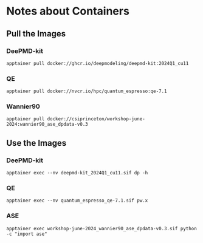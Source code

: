# Notes about Containers 

## Pull the Images

### DeePMD-kit
```
apptainer pull docker://ghcr.io/deepmodeling/deepmd-kit:2024Q1_cu11
```
### QE
```
apptainer pull docker://nvcr.io/hpc/quantum_espresso:qe-7.1
```

### Wannier90
```
apptainer pull docker://csiprinceton/workshop-june-2024:wannier90_ase_dpdata-v0.3
```


## Use the Images

### DeePMD-kit
```
apptainer exec --nv deepmd-kit_2024Q1_cu11.sif dp -h
```

### QE
```
apptainer exec --nv quantum_espresso_qe-7.1.sif pw.x
```

### ASE
``` 
apptainer exec workshop-june-2024_wannier90_ase_dpdata-v0.3.sif python -c "import ase"
```
